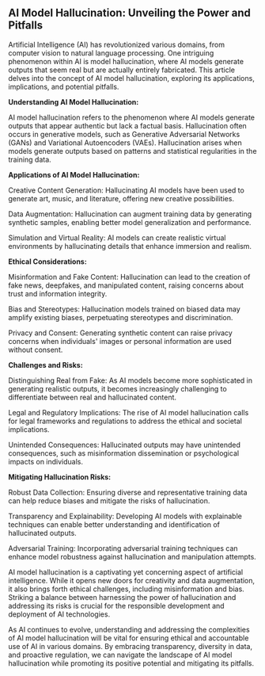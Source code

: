 ## AI Model Hallucination: Unveiling the Power and Pitfalls

Artificial Intelligence (AI) has revolutionized various domains, from computer vision to natural language processing. One intriguing phenomenon within AI is model hallucination, where AI models generate outputs that seem real but are actually entirely fabricated. This article delves into the concept of AI model hallucination, exploring its applications, implications, and potential pitfalls.

**Understanding AI Model Hallucination:**

AI model hallucination refers to the phenomenon where AI models generate outputs that appear authentic but lack a factual basis. Hallucination often occurs in generative models, such as Generative Adversarial Networks (GANs) and Variational Autoencoders (VAEs). Hallucination arises when models generate outputs based on patterns and statistical regularities in the training data.

**Applications of AI Model Hallucination:**

Creative Content Generation: Hallucinating AI models have been used to generate art, music, and literature, offering new creative possibilities.

Data Augmentation: Hallucination can augment training data by generating synthetic samples, enabling better model generalization and performance.

Simulation and Virtual Reality: AI models can create realistic virtual environments by hallucinating details that enhance immersion and realism.

**Ethical Considerations:**

Misinformation and Fake Content: Hallucination can lead to the creation of fake news, deepfakes, and manipulated content, raising concerns about trust and information integrity.

Bias and Stereotypes: Hallucination models trained on biased data may amplify existing biases, perpetuating stereotypes and discrimination.

Privacy and Consent: Generating synthetic content can raise privacy concerns when individuals' images or personal information are used without consent.

**Challenges and Risks:**

Distinguishing Real from Fake: As AI models become more sophisticated in generating realistic outputs, it becomes increasingly challenging to differentiate between real and hallucinated content.

Legal and Regulatory Implications: The rise of AI model hallucination calls for legal frameworks and regulations to address the ethical and societal implications.

Unintended Consequences: Hallucinated outputs may have unintended consequences, such as misinformation dissemination or psychological impacts on individuals.

**Mitigating Hallucination Risks:** 

Robust Data Collection: Ensuring diverse and representative training data can help reduce biases and mitigate the risks of hallucination.

Transparency and Explainability: Developing AI models with explainable techniques can enable better understanding and identification of hallucinated outputs.

Adversarial Training: Incorporating adversarial training techniques can enhance model robustness against hallucination and manipulation attempts.

AI model hallucination is a captivating yet concerning aspect of artificial intelligence. While it opens new doors for creativity and data augmentation, it also brings forth ethical challenges, including misinformation and bias. Striking a balance between harnessing the power of hallucination and addressing its risks is crucial for the responsible development and deployment of AI technologies.

As AI continues to evolve, understanding and addressing the complexities of AI model hallucination will be vital for ensuring ethical and accountable use of AI in various domains. By embracing transparency, diversity in data, and proactive regulation, we can navigate the landscape of AI model hallucination while promoting its positive potential and mitigating its pitfalls.

<br>
<br>
